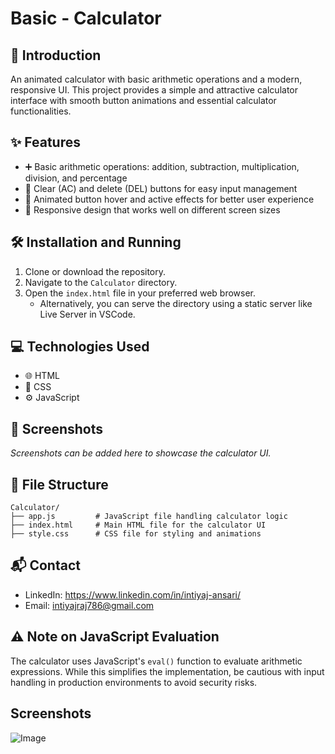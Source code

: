 # Basic - Calculator

## 🚀 Introduction
An animated calculator with basic arithmetic operations and a modern, responsive UI. This project provides a simple and attractive calculator interface with smooth button animations and essential calculator functionalities.

## ✨ Features
- ➕ Basic arithmetic operations: addition, subtraction, multiplication, division, and percentage
- 🧹 Clear (AC) and delete (DEL) buttons for easy input management
- 🎨 Animated button hover and active effects for better user experience
- 📱 Responsive design that works well on different screen sizes

## 🛠️ Installation and Running
1. Clone or download the repository.
2. Navigate to the `Calculator` directory.
3. Open the `index.html` file in your preferred web browser.
   - Alternatively, you can serve the directory using a static server like Live Server in VSCode.

## 💻 Technologies Used
- 🌐 HTML
- 🎨 CSS
- ⚙️ JavaScript

## 📸 Screenshots
*Screenshots can be added here to showcase the calculator UI.*


## 📁 File Structure
```
Calculator/
├── app.js         # JavaScript file handling calculator logic
├── index.html     # Main HTML file for the calculator UI
├── style.css      # CSS file for styling and animations
```

## 📬 Contact
- LinkedIn: https://www.linkedin.com/in/intiyaj-ansari/
- Email: intiyajraj786@gmail.com

## ⚠️ Note on JavaScript Evaluation
The calculator uses JavaScript's `eval()` function to evaluate arithmetic expressions. While this simplifies the implementation, be cautious with input handling in production environments to avoid security risks.

## Screenshots

![Image](https://github.com/user-attachments/assets/606ee778-3df0-44ae-97f5-27ebc847a21a)

